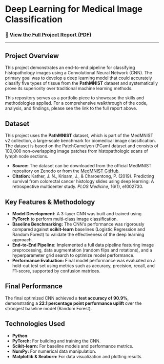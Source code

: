# Deep Learning for Medical Image Classification

### 📖 [View the Full Project Report (PDF)](Medical_Image_Classification_Report.pdf)

---

## Project Overview

This project demonstrates an end-to-end pipeline for classifying histopathology images using a Convolutional Neural Network (CNN). The primary goal was to develop a deep learning model that could accurately classify five types of tissue from the **PathMNIST** dataset and systematically prove its superiority over traditional machine learning methods.

This repository serves as a portfolio piece to showcase the skills and methodologies applied. For a comprehensive walkthrough of the code, analysis, and findings, please see the link to the full report above.

## Dataset

This project uses the **PathMNIST** dataset, which is part of the MedMNIST v2 collection, a large-scale benchmark for biomedical image classification. The dataset is based on the PatchCamelyon (PCam) dataset and consists of 100,000 non-overlapping image patches from histopathologic scans of lymph node sections.

*   **Source:** The dataset can be downloaded from the official MedMNIST repository on Zenodo or from the [MedMNIST GitHub](https://github.com/MedMNIST/MedMNIST/).
*   **Citation:** Kather, J. N., Krisam, J., & Charoentong, P. (2019). Predicting survival from colorectal cancer histology slides using deep learning: A retrospective multicenter study. *PLOS Medicine*, 16(1), e1002730.

## Key Features & Methodology

*   **Model Development:** A 3-layer CNN was built and trained using **PyTorch** to perform multi-class image classification.
*   **Baseline Benchmarking:** The CNN's performance was rigorously compared against **scikit-learn** baselines (Logistic Regression and Random Forest) to validate the effectiveness of the deep learning approach.
*   **End-to-End Pipeline:** Implemented a full data pipeline featuring image preprocessing, data augmentation (random flips and rotations), and a hyperparameter grid search to optimize model performance.
*   **Performance Evaluation:** Final model performance was evaluated on a hold-out test set using metrics such as accuracy, precision, recall, and F1-score, supported by confusion matrices.

## Final Performance

The final optimized CNN achieved a **test accuracy of 90.9%**, demonstrating a **22.1 percentage point performance uplift** over the strongest baseline model (Random Forest).

## Technologies Used

*   **Python**
*   **PyTorch:** For building and training the CNN.
*   **Scikit-learn:** For baseline models and performance metrics.
*   **NumPy:** For numerical data manipulation.
*   **Matplotlib & Seaborn:** For data visualization and plotting results.
